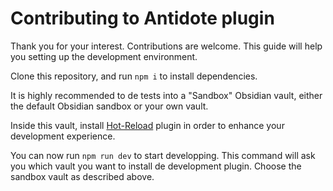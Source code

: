 # Contributing to Antidote plugin

Thank you for your interest. Contributions are welcome. This guide will help you setting up the development environment.

Clone this repository, and run `npm i` to install dependencies.

It is highly recommended to de tests into a "Sandbox" Obsidian vault, either the default Obsidian sandbox or your own vault.

Inside this vault, install [Hot-Reload](https://github.com/pjeby/hot-reload) plugin in order to enhance your development experience.

You can now run `npm run dev` to start developping. This command will ask you which vault you want to install de development plugin. Choose the sandbox vault as described above.
